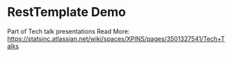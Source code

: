 # RestTemplate Demo
Part of Tech talk presentations
Read More: https://statsinc.atlassian.net/wiki/spaces/XPINS/pages/3501327541/Tech+Talks
